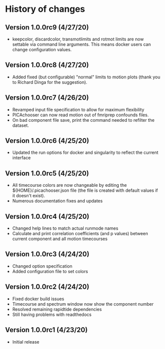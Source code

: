 # History of changes

## Version 1.0.0rc9 (4/27/20)
* keepcolor, discardcolor, transmotlimits and rotmot limits are now settable via command line arguments.  This means docker users can change configuration values.

## Version 1.0.0rc8 (4/27/20)
* Added fixed (but configurable) "normal" limits to motion plots (thank you to Richard Dinga for the suggestion).

## Version 1.0.0rc7 (4/26/20)
* Revamped input file specification to allow for maximum flexibility
* PICAchooser can now read motion out of fmriprep confounds files.
* On bad component file save, print the command needed to refilter the dataset.

## Version 1.0.0rc6 (4/25/20)
* Updated the run options for docker and singularity to reflect the current interface

## Version 1.0.0rc5 (4/25/20)
* All timecourse colors are now changeable by editing the ${HOME}/.picachooser.json file (the file is created with default values if it doesn't exist).
* Numerous documentation fixes and updates

## Version 1.0.0rc4 (4/25/20)
* Changed help lines to match actual runmode names
* Calculate and print correlation coefficients (and p values) between current component and all motion timecourses

## Version 1.0.0rc3 (4/24/20)
* Changed option specification
* Added configuration file to set colors

## Version 1.0.0rc2 (4/24/20)
* Fixed docker build issues
* Timecourse and spectrum window now show the component number
* Resolved remaining rapidtide dependencies
* Still having problems with readthedocs

## Version 1.0.0rc1 (4/23/20)
* Initial release
